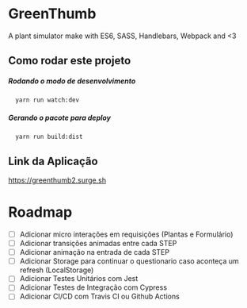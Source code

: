 # GreenThumb

A plant simulator make with ES6, SASS, Handlebars, Webpack and <3

## Como rodar este projeto

##### Rodando o modo de desenvolvimento


```
  yarn run watch:dev
```

##### Gerando o pacote para deploy

```
  yarn run build:dist
```

## Link da Aplicação

https://greenthumb2.surge.sh

# Roadmap

- [ ] Adicionar micro interações em requisições (Plantas e Formulário)
- [ ] Adicionar transições animadas entre cada STEP
- [ ] Adicionar animação na entrada de cada STEP
- [ ] Adicionar Storage para continuar o questionario caso aconteça um refresh (LocalStorage)
- [ ] Adicionar Testes Unitários com Jest
- [ ] Adicionar Testes de Integração com Cypress
- [ ] Adicionar CI/CD com Travis CI ou Github Actions
